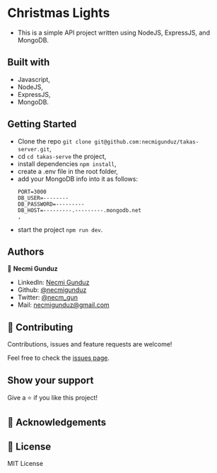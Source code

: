 # Christmas Lights

- This is a simple API project written using NodeJS, ExpressJS, and MongoDB.

## Built with

- Javascript,
- NodeJS,
- ExpressJS,
- MongoDB.

## Getting Started

- Clone the repo `git clone git@github.com:necmigunduz/takas-server.git`,
- cd `cd takas-serve` the project,
- install dependencies `npm install`,
- create a .env file in the root folder,
- add your MongoDB info into it as follows:
  ```
  PORT=3000
  DB_USER=--------
  DB_PASSWORD=---------
  DB_HOST=---------.---------.mongodb.net
  ,
- start the project `npm run dev`.

## Authors

👤 **Necmi Gunduz**

- LinkedIn: [Necmi Gunduz](https://www.linkedin.com/in/necmigunduz/)
- Github: [@necmigunduz](https://github.com/necmigunduz/)
- Twitter: [@necm_gun](https://twitter.com/necm_gun)
- Mail: [necmigunduz@gmail.com](necmigunduz@gmail.com)

## 🤝 Contributing

Contributions, issues and feature requests are welcome!

Feel free to check the [issues page](issues/).

## Show your support

Give a ⭐️ if you like this project!

## 👏 Acknowledgements

## 📝 License

MIT License
